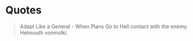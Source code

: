 # Quotes

> Adapt Like a General - When Plans Go to Hell contact with the enemy.
> Helmouth vonmolki.
